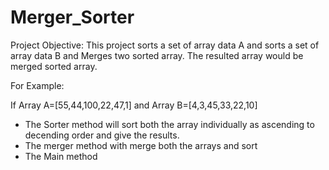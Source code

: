 # Merger_Sorter

Project Objective:
This project sorts a set of array data A and sorts a set of array data B and Merges two sorted array. The resulted array would be merged sorted array.

For Example:

If Array A=[55,44,100,22,47,1] and
Array B=[4,3,45,33,22,10]
<ul><li>The Sorter method will sort both the array individually as ascending to decending order and give the results.</li>
<li>The merger method with merge both the arrays and sort</li>
<li>The Main method 
